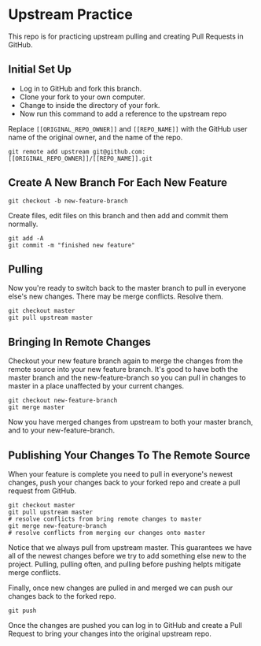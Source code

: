 # Upstream Practice
This repo is for practicing upstream pulling and creating Pull Requests
in GitHub.

## Initial Set Up
* Log in to GitHub and fork this branch.
* Clone your fork to your own computer.
* Change to inside the directory of your fork.
* Now run this command to add a reference to the upstream repo

Replace `[[ORIGINAL_REPO_OWNER]]` and `[[REPO_NAME]]` with the GitHub user
name of the original owner, and the name of the repo.

```
git remote add upstream git@github.com:[[ORIGINAL_REPO_OWNER]]/[[REPO_NAME]].git
```

## Create A New Branch For Each New Feature

```
git checkout -b new-feature-branch
```

Create files, edit files on this branch and then add and commit them normally.

```
git add -A
git commit -m "finished new feature"
```

## Pulling
Now you're ready to switch back to the master branch to pull in everyone
else's new changes.  There may be merge conflicts. Resolve them.

```
git checkout master
git pull upstream master
```

## Bringing In Remote Changes

Checkout your new feature branch again to merge the changes from the
remote source into your new feature branch. It's good to have both
the master branch and the new-feature-branch so you can pull in changes
to master in a place unaffected by your current changes.

```
git checkout new-feature-branch
git merge master
```

Now you have merged changes from upstream to both your master branch,
and to your new-feature-branch.

## Publishing Your Changes To The Remote Source
When your feature is complete you need to pull in everyone's newest
changes, push your changes back to your forked repo and create a pull
request from GitHub.

```
git checkout master
git pull upstream master
# resolve conflicts from bring remote changes to master
git merge new-feature-branch
# resolve conflicts from merging our changes onto master
```

Notice that we always pull from upstream master. This guarantees we have
all of the newest changes before we try to add something else new to the
project. Pulling, pulling often, and pulling before pushing helpts mitigate
merge conflicts.

Finally, once new changes are pulled in and merged we can push our changes
back to the forked repo.

```
git push
```

Once the changes are pushed you can log in to GitHub and create a Pull
Request to bring your changes into the original upstream repo.
